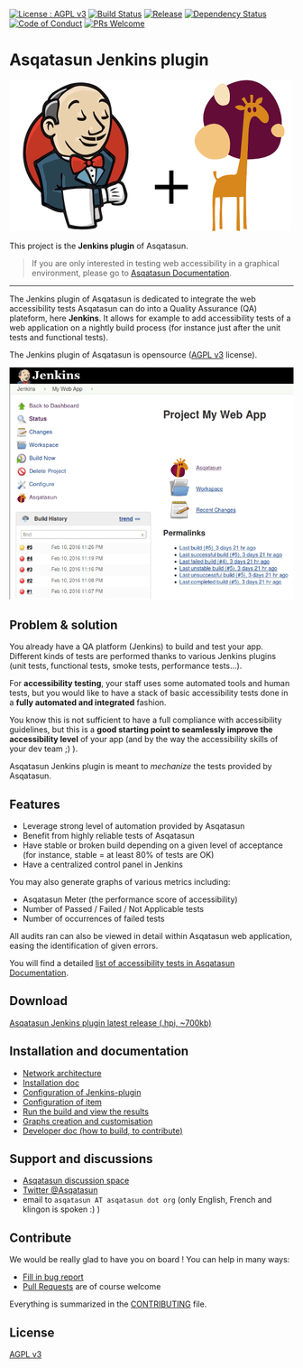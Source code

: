 [![License : AGPL v3](https://img.shields.io/badge/license-AGPL3-blue.svg)](LICENSE) 
[![Build Status](https://api.travis-ci.org/Asqatasun/Asqatasun-Jenkins-Plugin.svg?branch=master)](https://travis-ci.org/Asqatasun/Asqatasun-Jenkins-Plugin)
[![Release](https://img.shields.io/github/release/asqatasun/Asqatasun-Jenkins-Plugin.svg)](https://github.com/Asqatasun/Asqatasun-Jenkins-Plugin/releases/latest)
[![Dependency Status](https://www.versioneye.com/user/projects/5913a535a786140043ee082f/badge.svg?style=flat-square)](https://www.versioneye.com/user/projects/5913a535a786140043ee082f)
[![Code of Conduct](https://img.shields.io/badge/code%20of-conduct-ff69b4.svg?style=flat-square)](https://github.com/Asqatasun/Asqatasun-Jenkins-Plugin/blob/develop/CODE_OF_CONDUCT.md)
[![PRs Welcome](https://img.shields.io/badge/PRs-welcome-brightgreen.svg?style=flat-square)](https://github.com/Asqatasun/Asqatasun-Jenkins-Plugin/blob/develop/CONTRIBUTING.md)


# Asqatasun Jenkins plugin 


![](documentation/Images/logo/kraken.io--lossy/asqatasun-jenkins-plugin--500x268.png)

This project is the **Jenkins plugin** of Asqatasun. 


> If you are only interested in testing web accessibility 
> in a graphical environment, please go to [Asqatasun Documentation](http://doc.asqatasun.org/en/).

----



The Jenkins plugin of Asqatasun is dedicated to integrate the web accessibility 
tests Asqatasun can do into a Quality Assurance (QA) plateform, here **Jenkins**.
It allows for example to add accessibility tests of a web application on a nightly 
build process (for instance just after the unit tests and functional tests).

The Jenkins plugin of Asqatasun is opensource ([AGPL v3](LICENSE) license).


![](documentation/Images/screenshot_20160215_ASQATASUN_jenkins_home_highlight.png)




## Problem & solution

You already have a QA platform (Jenkins) to build and test your app. Different kinds of 
tests are performed thanks to various Jenkins plugins (unit tests, functional 
tests, smoke tests, performance tests...). 

For **accessibility testing**, your staff uses some automated tools and human tests, but
you would like to have a stack of basic accessibility tests done in a **fully automated and integrated**
fashion.

You know this is not sufficient to have a full compliance with accessibility guidelines,
but this is a **good starting point to seamlessly improve the accessibility level** of your app
(and by the way the accessibility skills of your dev team ;) ).

Asqatasun Jenkins plugin is meant to *mechanize* the tests provided by Asqatasun.

## Features

* Leverage strong level of automation provided by Asqatasun
* Benefit from highly reliable tests of Asqatasun
* Have stable or broken build depending on a given level of acceptance 
(for instance, stable = at least 80% of tests are OK)
* Have a centralized control panel in Jenkins

You may also generate graphs of various metrics including:

* Asqatasun Meter (the performance score of accessibility)
* Number of Passed / Failed / Not Applicable tests
* Number of occurrences of failed tests

All audits ran can also be viewed in detail within Asqatasun web application, easing the
identification of given errors.

You will find a detailed [list of accessibility tests in Asqatasun Documentation](http://doc.asqatasun.org/en/).

## Download

[Asqatasun Jenkins plugin latest release (.hpi, ~700kb)](https://github.com/Asqatasun/Asqatasun-Jenkins-Plugin/releases)



## Installation and documentation

* [Network architecture](documentation/10--Network-Architecture.md)
* [Installation doc](documentation/20-install-doc.md)
* [Configuration of Jenkins-plugin](documentation/30-configuration.md)
* [Configuration of item](documentation/35-configuration-of-item.md)
* [Run the build and view the results](documentation/40-usage.md)
* [Graphs creation and customisation](documentation/50-graphs.md)
* [Developer doc (how to build, to contribute)](documentation/60-developer-doc.md)

## Support and discussions

* [Asqatasun discussion space](http://forum.asqatasun.org/) 
* [Twitter @Asqatasun](https://twitter.com/Asqatasun)
* email to `asqatasun AT asqatasun dot org` (only English, French and klingon is spoken :) ) 

## Contribute

We would be really glad to have you on board ! You can help in many ways:

* [Fill in bug report](https://github.com/Asqatasun/Asqatasun-Jenkins-Plugin/issues)
* [Pull Requests](https://github.com/Asqatasun/Asqatasun-Jenkins-Plugin/pulls) are of course welcome


Everything is summarized in the [CONTRIBUTING](CONTRIBUTING.md) file.


## License

 [AGPL v3](LICENSE) 

 
